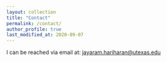 ```yaml
---
layout: collection
title: "Contact"
permalink: /contact/
author_profile: true
last_modified_at: 2020-09-07
---
```


I can be reached via email at: jayaram.hariharan@utexas.edu
